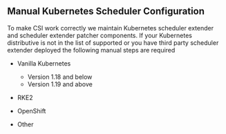Manual Kubernetes Scheduler Configuration
---------------------
To make CSI work correctly we maintain Kubernetes scheduler extender and scheduler extender patcher components.
If your Kubernetes distributive is not in the list of supported or you have third party scheduler extender deployed the
following manual steps are required
* Vanilla Kubernetes
    * Version 1.18 and below
    * Version 1.19 and above
* RKE2
    
* OpenShift

* Other
